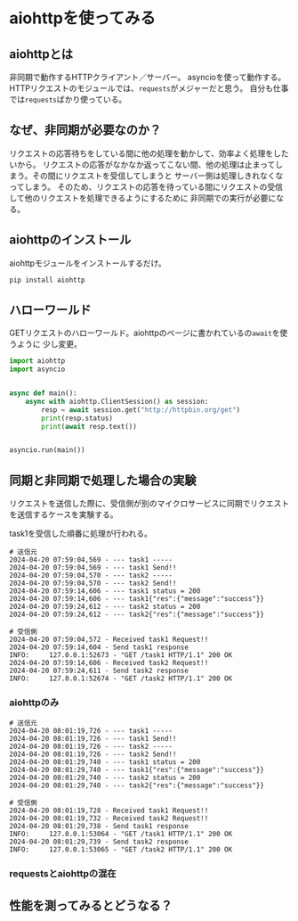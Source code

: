 # aiohttpを使ってみる

## aiohttpとは

非同期で動作するHTTPクライアント／サーバー。
asyncioを使って動作する。
HTTPリクエストのモジュールでは、`requests`がメジャーだと思う。
自分も仕事では`requests`ばかり使っている。

## なぜ、非同期が必要なのか？

リクエストの応答待ちをしている間に他の処理を動かして、効率よく処理をしたいから。
リクエストの応答がなかなか返ってこない間、他の処理は止まってしまう。その間にリクエストを受信してしまうと
サーバー側は処理しきれなくなってしまう。
そのため、リクエストの応答を待っている間にリクエストの受信して他のリクエストを処理できるようにするために
非同期での実行が必要になる。

## aiohttpのインストール

aiohttpモジュールをインストールするだけ。

```python
pip install aiohttp
```

## ハローワールド

GETリクエストのハローワールド。aiohttpのページに書かれているの`await`を使うように
少し変更。

```python
import aiohttp
import asyncio


async def main():
    async with aiohttp.ClientSession() as session:
        resp = await session.get("http://httpbin.org/get")
        print(resp.status)
        print(await resp.text())


asyncio.run(main())
```

## 同期と非同期で処理した場合の実験

リクエストを送信した際に、受信側が別のマイクロサービスに同期でリクエストを送信するケースを実験する。

task1を受信した順番に処理が行われる。

```text
# 送信元
2024-04-20 07:59:04,569 - --- task1 -----
2024-04-20 07:59:04,569 - --- task1 Send!!
2024-04-20 07:59:04,570 - --- task2 -----
2024-04-20 07:59:04,570 - --- task2 Send!!
2024-04-20 07:59:14,606 - --- task1 status = 200
2024-04-20 07:59:14,606 - --- task1{"res":{"message":"success"}}
2024-04-20 07:59:24,612 - --- task2 status = 200
2024-04-20 07:59:24,612 - --- task2{"res":{"message":"success"}}

# 受信側
2024-04-20 07:59:04,572 - Received task1 Request!!
2024-04-20 07:59:14,604 - Send task1 response
INFO:     127.0.0.1:52673 - "GET /task1 HTTP/1.1" 200 OK
2024-04-20 07:59:14,606 - Received task2 Request!!
2024-04-20 07:59:24,611 - Send task2 response
INFO:     127.0.0.1:52674 - "GET /task2 HTTP/1.1" 200 OK
```

### aiohttpのみ

```text
# 送信元
2024-04-20 08:01:19,726 - --- task1 -----
2024-04-20 08:01:19,726 - --- task1 Send!!
2024-04-20 08:01:19,726 - --- task2 -----
2024-04-20 08:01:19,726 - --- task2 Send!!
2024-04-20 08:01:29,740 - --- task1 status = 200
2024-04-20 08:01:29,740 - --- task1{"res":{"message":"success"}}
2024-04-20 08:01:29,740 - --- task2 status = 200
2024-04-20 08:01:29,740 - --- task2{"res":{"message":"success"}}

# 受信側
2024-04-20 08:01:19,728 - Received task1 Request!!
2024-04-20 08:01:19,732 - Received task2 Request!!
2024-04-20 08:01:29,738 - Send task1 response
INFO:     127.0.0.1:53064 - "GET /task1 HTTP/1.1" 200 OK
2024-04-20 08:01:29,739 - Send task2 response
INFO:     127.0.0.1:53065 - "GET /task2 HTTP/1.1" 200 OK
```

### requestsとaiohttpの混在

## 性能を測ってみるとどうなる？

